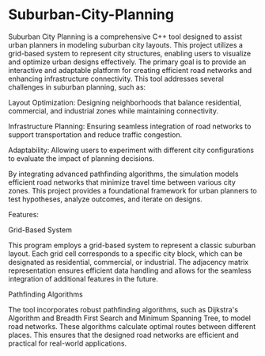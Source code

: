# Suburban-City-Planning
Suburban City Planning is a comprehensive C++ tool designed to assist urban planners in modeling suburban city layouts. This project utilizes a grid-based system to represent city structures, enabling users to visualize and optimize urban designs effectively. The primary goal is to provide an interactive and adaptable platform for creating efficient road networks and enhancing infrastructure connectivity.
This tool addresses several challenges in suburban planning, such as:

Layout Optimization: Designing neighborhoods that balance residential, commercial, and industrial zones while maintaining connectivity.

Infrastructure Planning: Ensuring seamless integration of road networks to support transportation and reduce traffic congestion.

Adaptability: Allowing users to experiment with different city configurations to evaluate the impact of planning decisions.

By integrating advanced pathfinding algorithms, the simulation models efficient road networks that minimize travel time between various city zones. This project provides a foundational framework for urban planners to test hypotheses, analyze outcomes, and iterate on designs.

Features:

Grid-Based System

This program employs a grid-based system to represent a classic suburban layout. Each grid cell corresponds to a specific city block, which can be designated as residential, commercial, or industrial. The adjacency matrix representation ensures efficient data handling and allows for the seamless integration of additional features in the future.

Pathfinding Algorithms

The tool incorporates robust pathfinding algorithms, such as Dijkstra's Algorithm and Breadth First Search and Minimum Spanning Tree, to model road networks. These algorithms calculate optimal routes between different places. This ensures that the designed road networks are efficient and practical for real-world applications.
